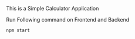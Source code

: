 This is a Simple Calculator Application

Run Following command on Frontend and Backend

``` 
npm start

```


